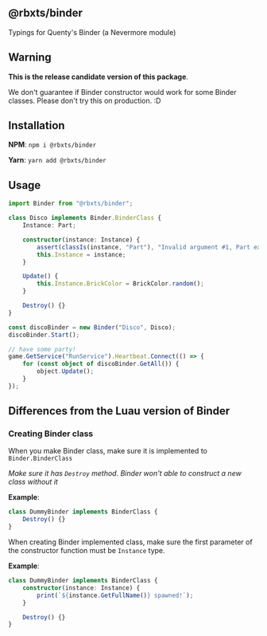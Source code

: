 ## @rbxts/binder

Typings for Quenty's Binder (a Nevermore module)

## Warning
**This is the release candidate version of this package**.

We don't guarantee if Binder constructor would work for some Binder classes. Please don't try this on production. :D

## Installation

**NPM**:
`npm i @rbxts/binder`

**Yarn**:
`yarn add @rbxts/binder`

## Usage

```ts
import Binder from "@rbxts/binder";

class Disco implements Binder.BinderClass {
	Instance: Part;

	constructor(instance: Instance) {
		assert(classIs(instance, "Part"), "Invalid argument #1, Part expected");
		this.Instance = instance;
	}

	Update() {
		this.Instance.BrickColor = BrickColor.random();
	}

	Destroy() {}
}

const discoBinder = new Binder("Disco", Disco);
discoBinder.Start();

// have some party!
game.GetService("RunService").Heartbeat.Connect(() => {
	for (const object of discoBinder.GetAll()) {
		object.Update();
	}
});
```

## Differences from the Luau version of Binder

### Creating Binder class

When you make Binder class, make sure it is implemented to `Binder.BinderClass`

*Make sure it has `Destroy` method. Binder won't able to construct a new class without it*

**Example**:
```ts
class DummyBinder implements BinderClass {
	Destroy() {}
}
```

When creating Binder implemented class, make sure the first parameter
of the constructor function must be `Instance` type.

**Example**:
```ts
class DummyBinder implements BinderClass {
	constructor(instance: Instance) {
		print(`${instance.GetFullName()} spawned!`);
	}

	Destroy() {}
}
```
